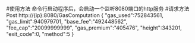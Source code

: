 #使用方法
命令行启动程序后，会启动一个监听8080端口的http服务
#请求方法 Post
http://{ip}:8080/GasComputation
{
    "gas_used":752843561,
    "gas_limit":940979701,
    "base_fee":"492448562",
    "fee_cap":"20099999999",
    "gas_premium":"405476",
    "height":343201,
    "exit_code":0,
    "method":5
}